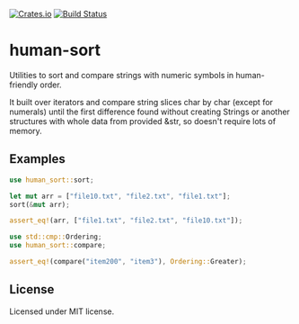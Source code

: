 [![Crates.io](https://img.shields.io/crates/v/human-sort.svg)](https://crates.io/crates/human-sort)
[![Build Status](https://travis-ci.org/paradakh/human-sort.svg?branch=master)](https://travis-ci.org/paradakh/human-sort)

# human-sort

Utilities to sort and compare strings with numeric symbols in human-friendly order.

It built over iterators and compare string slices char by char (except for numerals)
until the first difference found without creating Strings or another structures with whole
data from provided &str, so doesn't require lots of memory.

## Examples

```rust
use human_sort::sort;

let mut arr = ["file10.txt", "file2.txt", "file1.txt"];
sort(&mut arr);

assert_eq!(arr, ["file1.txt", "file2.txt", "file10.txt"]);
```

```rust
use std::cmp::Ordering;
use human_sort::compare;

assert_eq!(compare("item200", "item3"), Ordering::Greater);
```

## License

Licensed under MIT license.
